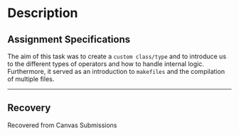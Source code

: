 # Description
## Assignment Specifications
The aim of this task was to create a `custom class/type` and to introduce us to the different types of operators and how to handle internal logic. Furthermore, it served as an introduction to `makefiles` and the compilation of multiple files.
___
## Recovery
Recovered from Canvas Submissions
